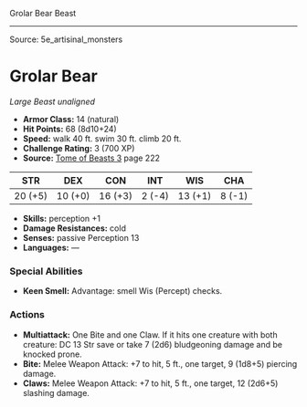 <MonsterName/>Grolar Bear</MonsterName>
<CreatureType/>Beast</CreatureType>



---

Source: 5e_artisinal_monsters

# Grolar Bear

*Large* *Beast* *unaligned*

- **Armor Class:** 14 (natural)
- **Hit Points:** 68 (8d10+24)
- **Speed:** walk 40 ft. swim 30 ft. climb 20 ft.
- **Challenge Rating:** 3 (700 XP)
- **Source:** [Tome of Beasts 3](https://koboldpress.com/kpstore/product/tome-of-beasts-3-for-5th-edition/) page 222

| STR | DEX | CON | INT | WIS | CHA |
| --- | --- | --- | --- | --- | --- |
| 20 (+5) | 10 (+0) | 16 (+3) | 2 (-4) | 13 (+1) | 8 (-1) |

- **Skills:** perception +1
- **Damage Resistances:** cold
- **Senses:** passive Perception 13
- **Languages:** —

### Special Abilities

- **Keen Smell:** Advantage: smell Wis (Percept) checks.

### Actions

- **Multiattack:** One Bite and one Claw. If it hits one creature with both creature: DC 13 Str save or take 7 (2d6) bludgeoning damage and be knocked prone.
- **Bite:** Melee Weapon Attack: +7 to hit, 5 ft., one target, 9 (1d8+5) piercing damage.
- **Claws:** Melee Weapon Attack: +7 to hit, 5 ft., one target, 12 (2d6+5) slashing damage.




